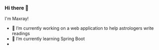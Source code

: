 ### Hi there 👋
I'm Maxray! 

- 🔭 I’m currently working on a web application to help astrologers write readings
- 🌱 I’m currently learning Spring Boot
- 
